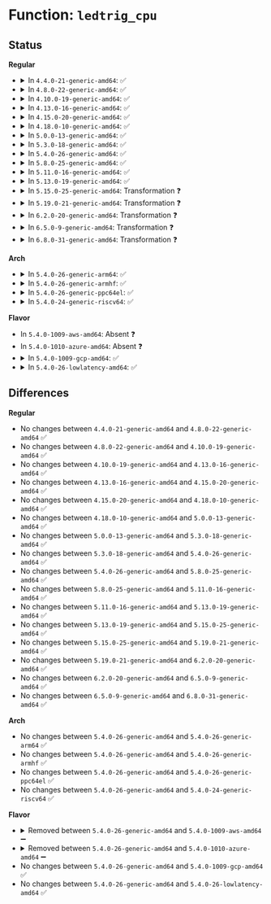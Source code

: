 # Function: <code>ledtrig_cpu</code>

## Status
<b>Regular</b>
<ul>
<li>
<details>
<summary>In <code>4.4.0-21-generic-amd64</code>: ✅</summary>

```c
void ledtrig_cpu(enum cpu_led_event ledevt)
```

```json
{
  "name": "ledtrig_cpu",
  "collision_type": "Unique Global",
  "inline_type": "No",
  "funcs": [
    {
      "addr": 18446744071585983696,
      "name": "ledtrig_cpu",
      "external": true,
      "loc": "drivers/leds/trigger/ledtrig-cpu.c:48",
      "file": "drivers/leds/trigger/ledtrig-cpu.c",
      "inline": "seen, unknown",
      "caller_inline": [],
      "caller_func": [
        "drivers/leds/trigger/ledtrig-cpu.c:ledtrig_cpu_notify",
        "drivers/leds/trigger/ledtrig-cpu.c:ledtrig_cpu_notify",
        "drivers/leds/trigger/ledtrig-cpu.c:ledtrig_cpu_syscore_shutdown",
        "drivers/leds/trigger/ledtrig-cpu.c:ledtrig_cpu_syscore_resume",
        "drivers/leds/trigger/ledtrig-cpu.c:ledtrig_cpu_syscore_suspend"
      ]
    }
  ],
  "symbols": [
    {
      "addr": 18446744071585983696,
      "name": "ledtrig_cpu",
      "section": ".text",
      "bind": "STB_GLOBAL",
      "size": 80
    }
  ]
}
```
</details>
</li>
<li>
<details>
<summary>In <code>4.8.0-22-generic-amd64</code>: ✅</summary>

```c
void ledtrig_cpu(enum cpu_led_event ledevt)
```

```json
{
  "name": "ledtrig_cpu",
  "collision_type": "Unique Global",
  "inline_type": "No",
  "funcs": [
    {
      "addr": 18446744071586389680,
      "name": "ledtrig_cpu",
      "external": true,
      "loc": "drivers/leds/trigger/ledtrig-cpu.c:47",
      "file": "drivers/leds/trigger/ledtrig-cpu.c",
      "inline": "seen, unknown",
      "caller_inline": [],
      "caller_func": [
        "drivers/leds/trigger/ledtrig-cpu.c:ledtrig_prepare_down_cpu",
        "drivers/leds/trigger/ledtrig-cpu.c:ledtrig_online_cpu",
        "drivers/leds/trigger/ledtrig-cpu.c:ledtrig_cpu_syscore_shutdown",
        "drivers/leds/trigger/ledtrig-cpu.c:ledtrig_cpu_syscore_resume",
        "drivers/leds/trigger/ledtrig-cpu.c:ledtrig_cpu_syscore_suspend"
      ]
    }
  ],
  "symbols": [
    {
      "addr": 18446744071586389680,
      "name": "ledtrig_cpu",
      "section": ".text",
      "bind": "STB_GLOBAL",
      "size": 83
    }
  ]
}
```
</details>
</li>
<li>
<details>
<summary>In <code>4.10.0-19-generic-amd64</code>: ✅</summary>

```c
void ledtrig_cpu(enum cpu_led_event ledevt)
```

```json
{
  "name": "ledtrig_cpu",
  "collision_type": "Unique Global",
  "inline_type": "No",
  "funcs": [
    {
      "addr": 18446744071586598528,
      "name": "ledtrig_cpu",
      "external": true,
      "loc": "drivers/leds/trigger/ledtrig-cpu.c:47",
      "file": "drivers/leds/trigger/ledtrig-cpu.c",
      "inline": "seen, unknown",
      "caller_inline": [],
      "caller_func": [
        "drivers/leds/trigger/ledtrig-cpu.c:ledtrig_prepare_down_cpu",
        "drivers/leds/trigger/ledtrig-cpu.c:ledtrig_online_cpu",
        "drivers/leds/trigger/ledtrig-cpu.c:ledtrig_cpu_syscore_shutdown",
        "drivers/leds/trigger/ledtrig-cpu.c:ledtrig_cpu_syscore_resume",
        "drivers/leds/trigger/ledtrig-cpu.c:ledtrig_cpu_syscore_suspend"
      ]
    }
  ],
  "symbols": [
    {
      "addr": 18446744071586598528,
      "name": "ledtrig_cpu",
      "section": ".text",
      "bind": "STB_GLOBAL",
      "size": 83
    }
  ]
}
```
</details>
</li>
<li>
<details>
<summary>In <code>4.13.0-16-generic-amd64</code>: ✅</summary>

```c
void ledtrig_cpu(enum cpu_led_event ledevt)
```

```json
{
  "name": "ledtrig_cpu",
  "collision_type": "Unique Global",
  "inline_type": "No",
  "funcs": [
    {
      "addr": 18446744071586723440,
      "name": "ledtrig_cpu",
      "external": true,
      "loc": "drivers/leds/trigger/ledtrig-cpu.c:51",
      "file": "drivers/leds/trigger/ledtrig-cpu.c",
      "inline": "seen, unknown",
      "caller_inline": [],
      "caller_func": [
        "drivers/leds/trigger/ledtrig-cpu.c:ledtrig_prepare_down_cpu",
        "drivers/leds/trigger/ledtrig-cpu.c:ledtrig_online_cpu",
        "drivers/leds/trigger/ledtrig-cpu.c:ledtrig_cpu_syscore_shutdown",
        "drivers/leds/trigger/ledtrig-cpu.c:ledtrig_cpu_syscore_resume",
        "drivers/leds/trigger/ledtrig-cpu.c:ledtrig_cpu_syscore_suspend"
      ]
    }
  ],
  "symbols": [
    {
      "addr": 18446744071586723440,
      "name": "ledtrig_cpu",
      "section": ".text",
      "bind": "STB_GLOBAL",
      "size": 204
    }
  ]
}
```
</details>
</li>
<li>
<details>
<summary>In <code>4.15.0-20-generic-amd64</code>: ✅</summary>

```c
void ledtrig_cpu(enum cpu_led_event ledevt)
```

```json
{
  "name": "ledtrig_cpu",
  "collision_type": "Unique Global",
  "inline_type": "No",
  "funcs": [
    {
      "addr": 18446744071587207728,
      "name": "ledtrig_cpu",
      "external": true,
      "loc": "drivers/leds/trigger/ledtrig-cpu.c:51",
      "file": "drivers/leds/trigger/ledtrig-cpu.c",
      "inline": "seen, unknown",
      "caller_inline": [],
      "caller_func": [
        "drivers/leds/trigger/ledtrig-cpu.c:ledtrig_prepare_down_cpu",
        "drivers/leds/trigger/ledtrig-cpu.c:ledtrig_online_cpu",
        "drivers/leds/trigger/ledtrig-cpu.c:ledtrig_cpu_syscore_shutdown",
        "drivers/leds/trigger/ledtrig-cpu.c:ledtrig_cpu_syscore_resume",
        "drivers/leds/trigger/ledtrig-cpu.c:ledtrig_cpu_syscore_suspend"
      ]
    }
  ],
  "symbols": [
    {
      "addr": 18446744071587207728,
      "name": "ledtrig_cpu",
      "section": ".text",
      "bind": "STB_GLOBAL",
      "size": 204
    }
  ]
}
```
</details>
</li>
<li>
<details>
<summary>In <code>4.18.0-10-generic-amd64</code>: ✅</summary>

```c
void ledtrig_cpu(enum cpu_led_event ledevt)
```

```json
{
  "name": "ledtrig_cpu",
  "collision_type": "Unique Global",
  "inline_type": "No",
  "funcs": [
    {
      "addr": 18446744071587508336,
      "name": "ledtrig_cpu",
      "external": true,
      "loc": "drivers/leds/trigger/ledtrig-cpu.c:51",
      "file": "drivers/leds/trigger/ledtrig-cpu.c",
      "inline": "seen, unknown",
      "caller_inline": [],
      "caller_func": [
        "drivers/leds/trigger/ledtrig-cpu.c:ledtrig_prepare_down_cpu",
        "drivers/leds/trigger/ledtrig-cpu.c:ledtrig_online_cpu",
        "drivers/leds/trigger/ledtrig-cpu.c:ledtrig_cpu_syscore_shutdown",
        "drivers/leds/trigger/ledtrig-cpu.c:ledtrig_cpu_syscore_resume",
        "drivers/leds/trigger/ledtrig-cpu.c:ledtrig_cpu_syscore_suspend"
      ]
    }
  ],
  "symbols": [
    {
      "addr": 18446744071587508336,
      "name": "ledtrig_cpu",
      "section": ".text",
      "bind": "STB_GLOBAL",
      "size": 204
    }
  ]
}
```
</details>
</li>
<li>
<details>
<summary>In <code>5.0.0-13-generic-amd64</code>: ✅</summary>

```c
void ledtrig_cpu(enum cpu_led_event ledevt)
```

```json
{
  "name": "ledtrig_cpu",
  "collision_type": "Unique Global",
  "inline_type": "No",
  "funcs": [
    {
      "addr": 18446744071587688576,
      "name": "ledtrig_cpu",
      "external": true,
      "loc": "drivers/leds/trigger/ledtrig-cpu.c:51",
      "file": "drivers/leds/trigger/ledtrig-cpu.c",
      "inline": "seen, unknown",
      "caller_inline": [],
      "caller_func": [
        "drivers/leds/trigger/ledtrig-cpu.c:ledtrig_prepare_down_cpu",
        "drivers/leds/trigger/ledtrig-cpu.c:ledtrig_online_cpu",
        "drivers/leds/trigger/ledtrig-cpu.c:ledtrig_cpu_syscore_shutdown",
        "drivers/leds/trigger/ledtrig-cpu.c:ledtrig_cpu_syscore_resume",
        "drivers/leds/trigger/ledtrig-cpu.c:ledtrig_cpu_syscore_suspend"
      ]
    }
  ],
  "symbols": [
    {
      "addr": 18446744071587688576,
      "name": "ledtrig_cpu",
      "section": ".text",
      "bind": "STB_GLOBAL",
      "size": 205
    }
  ]
}
```
</details>
</li>
<li>
<details>
<summary>In <code>5.3.0-18-generic-amd64</code>: ✅</summary>

```c
void ledtrig_cpu(enum cpu_led_event ledevt)
```

```json
{
  "name": "ledtrig_cpu",
  "collision_type": "Unique Global",
  "inline_type": "No",
  "funcs": [
    {
      "addr": 18446744071587967904,
      "name": "ledtrig_cpu",
      "external": true,
      "loc": "drivers/leds/trigger/ledtrig-cpu.c:47",
      "file": "drivers/leds/trigger/ledtrig-cpu.c",
      "inline": "seen, unknown",
      "caller_inline": [],
      "caller_func": [
        "drivers/leds/trigger/ledtrig-cpu.c:ledtrig_prepare_down_cpu",
        "drivers/leds/trigger/ledtrig-cpu.c:ledtrig_online_cpu",
        "drivers/leds/trigger/ledtrig-cpu.c:ledtrig_cpu_syscore_shutdown",
        "drivers/leds/trigger/ledtrig-cpu.c:ledtrig_cpu_syscore_resume",
        "drivers/leds/trigger/ledtrig-cpu.c:ledtrig_cpu_syscore_suspend"
      ]
    }
  ],
  "symbols": [
    {
      "addr": 18446744071587967904,
      "name": "ledtrig_cpu",
      "section": ".text",
      "bind": "STB_GLOBAL",
      "size": 181
    }
  ]
}
```
</details>
</li>
<li>
<details>
<summary>In <code>5.4.0-26-generic-amd64</code>: ✅</summary>

```c
void ledtrig_cpu(enum cpu_led_event ledevt)
```

```json
{
  "name": "ledtrig_cpu",
  "collision_type": "Unique Global",
  "inline_type": "No",
  "funcs": [
    {
      "addr": 18446744071588175040,
      "name": "ledtrig_cpu",
      "external": true,
      "loc": "drivers/leds/trigger/ledtrig-cpu.c:47",
      "file": "drivers/leds/trigger/ledtrig-cpu.c",
      "inline": "seen, unknown",
      "caller_inline": [],
      "caller_func": [
        "drivers/leds/trigger/ledtrig-cpu.c:ledtrig_prepare_down_cpu",
        "drivers/leds/trigger/ledtrig-cpu.c:ledtrig_online_cpu",
        "drivers/leds/trigger/ledtrig-cpu.c:ledtrig_cpu_syscore_shutdown",
        "drivers/leds/trigger/ledtrig-cpu.c:ledtrig_cpu_syscore_resume",
        "drivers/leds/trigger/ledtrig-cpu.c:ledtrig_cpu_syscore_suspend"
      ]
    }
  ],
  "symbols": [
    {
      "addr": 18446744071588175040,
      "name": "ledtrig_cpu",
      "section": ".text",
      "bind": "STB_GLOBAL",
      "size": 181
    }
  ]
}
```
</details>
</li>
<li>
<details>
<summary>In <code>5.8.0-25-generic-amd64</code>: ✅</summary>

```c
void ledtrig_cpu(enum cpu_led_event ledevt)
```

```json
{
  "name": "ledtrig_cpu",
  "collision_type": "Unique Global",
  "inline_type": "No",
  "funcs": [
    {
      "addr": 18446744071589039984,
      "name": "ledtrig_cpu",
      "external": true,
      "loc": "drivers/leds/trigger/ledtrig-cpu.c:47",
      "file": "drivers/leds/trigger/ledtrig-cpu.c",
      "inline": "seen, unknown",
      "caller_inline": [],
      "caller_func": [
        "drivers/leds/trigger/ledtrig-cpu.c:ledtrig_prepare_down_cpu",
        "drivers/leds/trigger/ledtrig-cpu.c:ledtrig_online_cpu",
        "drivers/leds/trigger/ledtrig-cpu.c:ledtrig_cpu_syscore_shutdown",
        "drivers/leds/trigger/ledtrig-cpu.c:ledtrig_cpu_syscore_resume",
        "drivers/leds/trigger/ledtrig-cpu.c:ledtrig_cpu_syscore_suspend"
      ]
    }
  ],
  "symbols": [
    {
      "addr": 18446744071589039984,
      "name": "ledtrig_cpu",
      "section": ".text",
      "bind": "STB_GLOBAL",
      "size": 181
    }
  ]
}
```
</details>
</li>
<li>
<details>
<summary>In <code>5.11.0-16-generic-amd64</code>: ✅</summary>

```c
void ledtrig_cpu(enum cpu_led_event ledevt)
```

```json
{
  "name": "ledtrig_cpu",
  "collision_type": "Unique Global",
  "inline_type": "No",
  "funcs": [
    {
      "addr": 18446744071589049312,
      "name": "ledtrig_cpu",
      "external": true,
      "loc": "drivers/leds/trigger/ledtrig-cpu.c:51",
      "file": "drivers/leds/trigger/ledtrig-cpu.c",
      "inline": "seen, unknown",
      "caller_inline": [],
      "caller_func": [
        "drivers/leds/trigger/ledtrig-cpu.c:ledtrig_prepare_down_cpu",
        "drivers/leds/trigger/ledtrig-cpu.c:ledtrig_online_cpu",
        "drivers/leds/trigger/ledtrig-cpu.c:ledtrig_cpu_syscore_shutdown",
        "drivers/leds/trigger/ledtrig-cpu.c:ledtrig_cpu_syscore_resume",
        "drivers/leds/trigger/ledtrig-cpu.c:ledtrig_cpu_syscore_suspend"
      ]
    }
  ],
  "symbols": [
    {
      "addr": 18446744071589049312,
      "name": "ledtrig_cpu",
      "section": ".text",
      "bind": "STB_GLOBAL",
      "size": 181
    }
  ]
}
```
</details>
</li>
<li>
<details>
<summary>In <code>5.13.0-19-generic-amd64</code>: ✅</summary>

```c
void ledtrig_cpu(enum cpu_led_event ledevt)
```

```json
{
  "name": "ledtrig_cpu",
  "collision_type": "Unique Global",
  "inline_type": "No",
  "funcs": [
    {
      "addr": 18446744071588936688,
      "name": "ledtrig_cpu",
      "external": true,
      "loc": "drivers/leds/trigger/ledtrig-cpu.c:51",
      "file": "drivers/leds/trigger/ledtrig-cpu.c",
      "inline": "seen, unknown",
      "caller_inline": [],
      "caller_func": [
        "drivers/leds/trigger/ledtrig-cpu.c:ledtrig_prepare_down_cpu",
        "drivers/leds/trigger/ledtrig-cpu.c:ledtrig_online_cpu",
        "drivers/leds/trigger/ledtrig-cpu.c:ledtrig_cpu_syscore_shutdown",
        "drivers/leds/trigger/ledtrig-cpu.c:ledtrig_cpu_syscore_resume",
        "drivers/leds/trigger/ledtrig-cpu.c:ledtrig_cpu_syscore_suspend"
      ]
    }
  ],
  "symbols": [
    {
      "addr": 18446744071588936688,
      "name": "ledtrig_cpu",
      "section": ".text",
      "bind": "STB_GLOBAL",
      "size": 179
    }
  ]
}
```
</details>
</li>
<li>
<details>
<summary>In <code>5.15.0-25-generic-amd64</code>: Transformation ❓</summary>

```c
void ledtrig_cpu(enum cpu_led_event ledevt)
```

```json
{
  "name": "ledtrig_cpu",
  "collision_type": "Unique Global",
  "inline_type": "No",
  "funcs": [
    {
      "addr": 0,
      "name": "ledtrig_cpu",
      "external": true,
      "loc": "drivers/leds/trigger/ledtrig-cpu.c:51",
      "file": "drivers/leds/trigger/ledtrig-cpu.c",
      "inline": "seen, unknown",
      "caller_inline": [],
      "caller_func": [
        "drivers/leds/trigger/ledtrig-cpu.c:ledtrig_prepare_down_cpu",
        "drivers/leds/trigger/ledtrig-cpu.c:ledtrig_online_cpu",
        "drivers/leds/trigger/ledtrig-cpu.c:ledtrig_cpu_syscore_shutdown",
        "drivers/leds/trigger/ledtrig-cpu.c:ledtrig_cpu_syscore_resume",
        "drivers/leds/trigger/ledtrig-cpu.c:ledtrig_cpu_syscore_suspend"
      ]
    }
  ],
  "symbols": [
    {
      "addr": 18446744071592668043,
      "name": "ledtrig_cpu.cold",
      "section": ".text",
      "bind": "STB_LOCAL",
      "size": 221
    },
    {
      "addr": 18446744071589644432,
      "name": "ledtrig_cpu",
      "section": ".text",
      "bind": "STB_GLOBAL",
      "size": 204
    }
  ]
}
```
</details>
</li>
<li>
<details>
<summary>In <code>5.19.0-21-generic-amd64</code>: Transformation ❓</summary>

```c
void ledtrig_cpu(enum cpu_led_event ledevt)
```

```json
{
  "name": "ledtrig_cpu",
  "collision_type": "Unique Global",
  "inline_type": "No",
  "funcs": [
    {
      "addr": 0,
      "name": "ledtrig_cpu",
      "external": true,
      "loc": "drivers/leds/trigger/ledtrig-cpu.c:51",
      "file": "drivers/leds/trigger/ledtrig-cpu.c",
      "inline": "seen, unknown",
      "caller_inline": [],
      "caller_func": [
        "drivers/leds/trigger/ledtrig-cpu.c:ledtrig_prepare_down_cpu",
        "drivers/leds/trigger/ledtrig-cpu.c:ledtrig_online_cpu",
        "drivers/leds/trigger/ledtrig-cpu.c:ledtrig_cpu_syscore_shutdown",
        "drivers/leds/trigger/ledtrig-cpu.c:ledtrig_cpu_syscore_resume",
        "drivers/leds/trigger/ledtrig-cpu.c:ledtrig_cpu_syscore_suspend"
      ]
    }
  ],
  "symbols": [
    {
      "addr": 18446744071594553360,
      "name": "ledtrig_cpu.cold",
      "section": ".text",
      "bind": "STB_LOCAL",
      "size": 195
    },
    {
      "addr": 18446744071591145504,
      "name": "ledtrig_cpu",
      "section": ".text",
      "bind": "STB_GLOBAL",
      "size": 206
    }
  ]
}
```
</details>
</li>
<li>
<details>
<summary>In <code>6.2.0-20-generic-amd64</code>: Transformation ❓</summary>

```c
void ledtrig_cpu(enum cpu_led_event ledevt)
```

```json
{
  "name": "ledtrig_cpu",
  "collision_type": "Unique Global",
  "inline_type": "No",
  "funcs": [
    {
      "addr": 0,
      "name": "ledtrig_cpu",
      "external": true,
      "loc": "drivers/leds/trigger/ledtrig-cpu.c:51",
      "file": "drivers/leds/trigger/ledtrig-cpu.c",
      "inline": "seen, unknown",
      "caller_inline": [],
      "caller_func": [
        "drivers/leds/trigger/ledtrig-cpu.c:ledtrig_prepare_down_cpu",
        "drivers/leds/trigger/ledtrig-cpu.c:ledtrig_online_cpu",
        "drivers/leds/trigger/ledtrig-cpu.c:ledtrig_cpu_syscore_shutdown",
        "drivers/leds/trigger/ledtrig-cpu.c:ledtrig_cpu_syscore_resume",
        "drivers/leds/trigger/ledtrig-cpu.c:ledtrig_cpu_syscore_suspend"
      ]
    }
  ],
  "symbols": [
    {
      "addr": 18446744071596317988,
      "name": "ledtrig_cpu.cold",
      "section": ".text",
      "bind": "STB_LOCAL",
      "size": 195
    },
    {
      "addr": 18446744071592871600,
      "name": "ledtrig_cpu",
      "section": ".text",
      "bind": "STB_GLOBAL",
      "size": 206
    }
  ]
}
```
</details>
</li>
<li>
<details>
<summary>In <code>6.5.0-9-generic-amd64</code>: Transformation ❓</summary>

```c
void ledtrig_cpu(enum cpu_led_event ledevt)
```

```json
{
  "name": "ledtrig_cpu",
  "collision_type": "Unique Global",
  "inline_type": "No",
  "funcs": [
    {
      "addr": 0,
      "name": "ledtrig_cpu",
      "external": true,
      "loc": "drivers/leds/trigger/ledtrig-cpu.c:51",
      "file": "drivers/leds/trigger/ledtrig-cpu.c",
      "inline": "seen, unknown",
      "caller_inline": [],
      "caller_func": [
        "drivers/leds/trigger/ledtrig-cpu.c:ledtrig_prepare_down_cpu",
        "drivers/leds/trigger/ledtrig-cpu.c:ledtrig_online_cpu",
        "drivers/leds/trigger/ledtrig-cpu.c:ledtrig_cpu_syscore_shutdown",
        "drivers/leds/trigger/ledtrig-cpu.c:ledtrig_cpu_syscore_resume",
        "drivers/leds/trigger/ledtrig-cpu.c:ledtrig_cpu_syscore_suspend"
      ]
    }
  ],
  "symbols": [
    {
      "addr": 18446744071596847359,
      "name": "ledtrig_cpu.cold",
      "section": ".text",
      "bind": "STB_LOCAL",
      "size": 150
    },
    {
      "addr": 18446744071593310064,
      "name": "ledtrig_cpu",
      "section": ".text",
      "bind": "STB_GLOBAL",
      "size": 229
    }
  ]
}
```
</details>
</li>
<li>
<details>
<summary>In <code>6.8.0-31-generic-amd64</code>: Transformation ❓</summary>

```c
void ledtrig_cpu(enum cpu_led_event ledevt)
```

```json
{
  "name": "ledtrig_cpu",
  "collision_type": "Unique Global",
  "inline_type": "No",
  "funcs": [
    {
      "addr": 0,
      "name": "ledtrig_cpu",
      "external": true,
      "loc": "drivers/leds/trigger/ledtrig-cpu.c:51",
      "file": "drivers/leds/trigger/ledtrig-cpu.c",
      "inline": "seen, unknown",
      "caller_inline": [],
      "caller_func": [
        "drivers/leds/trigger/ledtrig-cpu.c:ledtrig_prepare_down_cpu",
        "drivers/leds/trigger/ledtrig-cpu.c:ledtrig_online_cpu",
        "drivers/leds/trigger/ledtrig-cpu.c:ledtrig_cpu_syscore_shutdown",
        "drivers/leds/trigger/ledtrig-cpu.c:ledtrig_cpu_syscore_resume",
        "drivers/leds/trigger/ledtrig-cpu.c:ledtrig_cpu_syscore_suspend"
      ]
    }
  ],
  "symbols": [
    {
      "addr": 18446744071597772488,
      "name": "ledtrig_cpu.cold",
      "section": ".text",
      "bind": "STB_LOCAL",
      "size": 150
    },
    {
      "addr": 18446744071594066608,
      "name": "ledtrig_cpu",
      "section": ".text",
      "bind": "STB_GLOBAL",
      "size": 229
    }
  ]
}
```
</details>
</li>
</ul>
<b>Arch</b>
<ul>
<li>
<details>
<summary>In <code>5.4.0-26-generic-arm64</code>: ✅</summary>

```c
void ledtrig_cpu(enum cpu_led_event ledevt)
```

```json
{
  "name": "ledtrig_cpu",
  "collision_type": "Unique Global",
  "inline_type": "No",
  "funcs": [
    {
      "addr": 18446603336501473704,
      "name": "ledtrig_cpu",
      "external": true,
      "loc": "drivers/leds/trigger/ledtrig-cpu.c:47",
      "file": "drivers/leds/trigger/ledtrig-cpu.c",
      "inline": "seen, unknown",
      "caller_inline": [],
      "caller_func": [
        "drivers/leds/trigger/ledtrig-cpu.c:ledtrig_prepare_down_cpu",
        "drivers/leds/trigger/ledtrig-cpu.c:ledtrig_online_cpu",
        "drivers/leds/trigger/ledtrig-cpu.c:ledtrig_cpu_syscore_shutdown",
        "drivers/leds/trigger/ledtrig-cpu.c:ledtrig_cpu_syscore_resume",
        "drivers/leds/trigger/ledtrig-cpu.c:ledtrig_cpu_syscore_suspend"
      ]
    }
  ],
  "symbols": [
    {
      "addr": 18446603336501473704,
      "name": "ledtrig_cpu",
      "section": ".text",
      "bind": "STB_GLOBAL",
      "size": 268
    }
  ]
}
```
</details>
</li>
<li>
<details>
<summary>In <code>5.4.0-26-generic-armhf</code>: ✅</summary>

```c
void ledtrig_cpu(enum cpu_led_event ledevt)
```

```json
{
  "name": "ledtrig_cpu",
  "collision_type": "Unique Global",
  "inline_type": "No",
  "funcs": [
    {
      "addr": 3234022500,
      "name": "ledtrig_cpu",
      "external": true,
      "loc": "drivers/leds/trigger/ledtrig-cpu.c:47",
      "file": "drivers/leds/trigger/ledtrig-cpu.c",
      "inline": "seen, unknown",
      "caller_inline": [],
      "caller_func": [
        "arch/arm/kernel/process.c:arch_cpu_idle_exit",
        "arch/arm/kernel/process.c:arch_cpu_idle_enter",
        "drivers/leds/trigger/ledtrig-cpu.c:ledtrig_prepare_down_cpu",
        "drivers/leds/trigger/ledtrig-cpu.c:ledtrig_online_cpu",
        "drivers/leds/trigger/ledtrig-cpu.c:ledtrig_cpu_syscore_shutdown",
        "drivers/leds/trigger/ledtrig-cpu.c:ledtrig_cpu_syscore_resume",
        "drivers/leds/trigger/ledtrig-cpu.c:ledtrig_cpu_syscore_suspend"
      ]
    }
  ],
  "symbols": [
    {
      "addr": 3234022500,
      "name": "ledtrig_cpu",
      "section": ".text",
      "bind": "STB_GLOBAL",
      "size": 248
    }
  ]
}
```
</details>
</li>
<li>
<details>
<summary>In <code>5.4.0-26-generic-ppc64el</code>: ✅</summary>

```c
void ledtrig_cpu(enum cpu_led_event ledevt)
```

```json
{
  "name": "ledtrig_cpu",
  "collision_type": "Unique Global",
  "inline_type": "No",
  "funcs": [
    {
      "addr": 13835058055295009776,
      "name": "ledtrig_cpu",
      "external": true,
      "loc": "drivers/leds/trigger/ledtrig-cpu.c:47",
      "file": "drivers/leds/trigger/ledtrig-cpu.c",
      "inline": "seen, unknown",
      "caller_inline": [],
      "caller_func": [
        "drivers/leds/trigger/ledtrig-cpu.c:ledtrig_prepare_down_cpu",
        "drivers/leds/trigger/ledtrig-cpu.c:ledtrig_online_cpu",
        "drivers/leds/trigger/ledtrig-cpu.c:ledtrig_cpu_syscore_shutdown",
        "drivers/leds/trigger/ledtrig-cpu.c:ledtrig_cpu_syscore_resume",
        "drivers/leds/trigger/ledtrig-cpu.c:ledtrig_cpu_syscore_suspend"
      ]
    }
  ],
  "symbols": [
    {
      "addr": 13835058055295009776,
      "name": "ledtrig_cpu",
      "section": ".text",
      "bind": "STB_GLOBAL",
      "size": 332
    }
  ]
}
```
</details>
</li>
<li>
<details>
<summary>In <code>5.4.0-24-generic-riscv64</code>: ✅</summary>

```c
void ledtrig_cpu(enum cpu_led_event ledevt)
```

```json
{
  "name": "ledtrig_cpu",
  "collision_type": "Unique Global",
  "inline_type": "No",
  "funcs": [
    {
      "addr": 18446743936278061462,
      "name": "ledtrig_cpu",
      "external": true,
      "loc": "drivers/leds/trigger/ledtrig-cpu.c:47",
      "file": "drivers/leds/trigger/ledtrig-cpu.c",
      "inline": "seen, unknown",
      "caller_inline": [],
      "caller_func": [
        "drivers/leds/trigger/ledtrig-cpu.c:ledtrig_prepare_down_cpu",
        "drivers/leds/trigger/ledtrig-cpu.c:ledtrig_online_cpu",
        "drivers/leds/trigger/ledtrig-cpu.c:ledtrig_cpu_syscore_shutdown",
        "drivers/leds/trigger/ledtrig-cpu.c:ledtrig_cpu_syscore_resume",
        "drivers/leds/trigger/ledtrig-cpu.c:ledtrig_cpu_syscore_suspend"
      ]
    }
  ],
  "symbols": [
    {
      "addr": 18446743936278061462,
      "name": "ledtrig_cpu",
      "section": ".text",
      "bind": "STB_GLOBAL",
      "size": 226
    }
  ]
}
```
</details>
</li>
</ul>
<b>Flavor</b>
<ul>
<li>
In <code>5.4.0-1009-aws-amd64</code>: Absent ❓
</li>
<li>
In <code>5.4.0-1010-azure-amd64</code>: Absent ❓
</li>
<li>
<details>
<summary>In <code>5.4.0-1009-gcp-amd64</code>: ✅</summary>

```c
void ledtrig_cpu(enum cpu_led_event ledevt)
```

```json
{
  "name": "ledtrig_cpu",
  "collision_type": "Unique Global",
  "inline_type": "No",
  "funcs": [
    {
      "addr": 18446744071588129568,
      "name": "ledtrig_cpu",
      "external": true,
      "loc": "drivers/leds/trigger/ledtrig-cpu.c:47",
      "file": "drivers/leds/trigger/ledtrig-cpu.c",
      "inline": "seen, unknown",
      "caller_inline": [],
      "caller_func": [
        "drivers/leds/trigger/ledtrig-cpu.c:ledtrig_prepare_down_cpu",
        "drivers/leds/trigger/ledtrig-cpu.c:ledtrig_online_cpu",
        "drivers/leds/trigger/ledtrig-cpu.c:ledtrig_cpu_syscore_shutdown",
        "drivers/leds/trigger/ledtrig-cpu.c:ledtrig_cpu_syscore_resume",
        "drivers/leds/trigger/ledtrig-cpu.c:ledtrig_cpu_syscore_suspend"
      ]
    }
  ],
  "symbols": [
    {
      "addr": 18446744071588129568,
      "name": "ledtrig_cpu",
      "section": ".text",
      "bind": "STB_GLOBAL",
      "size": 181
    }
  ]
}
```
</details>
</li>
<li>
<details>
<summary>In <code>5.4.0-26-lowlatency-amd64</code>: ✅</summary>

```c
void ledtrig_cpu(enum cpu_led_event ledevt)
```

```json
{
  "name": "ledtrig_cpu",
  "collision_type": "Unique Global",
  "inline_type": "No",
  "funcs": [
    {
      "addr": 18446744071588247104,
      "name": "ledtrig_cpu",
      "external": true,
      "loc": "drivers/leds/trigger/ledtrig-cpu.c:47",
      "file": "drivers/leds/trigger/ledtrig-cpu.c",
      "inline": "seen, unknown",
      "caller_inline": [],
      "caller_func": [
        "drivers/leds/trigger/ledtrig-cpu.c:ledtrig_prepare_down_cpu",
        "drivers/leds/trigger/ledtrig-cpu.c:ledtrig_online_cpu",
        "drivers/leds/trigger/ledtrig-cpu.c:ledtrig_cpu_syscore_shutdown",
        "drivers/leds/trigger/ledtrig-cpu.c:ledtrig_cpu_syscore_resume",
        "drivers/leds/trigger/ledtrig-cpu.c:ledtrig_cpu_syscore_suspend"
      ]
    }
  ],
  "symbols": [
    {
      "addr": 18446744071588247104,
      "name": "ledtrig_cpu",
      "section": ".text",
      "bind": "STB_GLOBAL",
      "size": 181
    }
  ]
}
```
</details>
</li>
</ul>

## Differences
<b>Regular</b>
<ul>
<li>
No changes between <code>4.4.0-21-generic-amd64</code> and <code>4.8.0-22-generic-amd64</code> ✅
</li>
<li>
No changes between <code>4.8.0-22-generic-amd64</code> and <code>4.10.0-19-generic-amd64</code> ✅
</li>
<li>
No changes between <code>4.10.0-19-generic-amd64</code> and <code>4.13.0-16-generic-amd64</code> ✅
</li>
<li>
No changes between <code>4.13.0-16-generic-amd64</code> and <code>4.15.0-20-generic-amd64</code> ✅
</li>
<li>
No changes between <code>4.15.0-20-generic-amd64</code> and <code>4.18.0-10-generic-amd64</code> ✅
</li>
<li>
No changes between <code>4.18.0-10-generic-amd64</code> and <code>5.0.0-13-generic-amd64</code> ✅
</li>
<li>
No changes between <code>5.0.0-13-generic-amd64</code> and <code>5.3.0-18-generic-amd64</code> ✅
</li>
<li>
No changes between <code>5.3.0-18-generic-amd64</code> and <code>5.4.0-26-generic-amd64</code> ✅
</li>
<li>
No changes between <code>5.4.0-26-generic-amd64</code> and <code>5.8.0-25-generic-amd64</code> ✅
</li>
<li>
No changes between <code>5.8.0-25-generic-amd64</code> and <code>5.11.0-16-generic-amd64</code> ✅
</li>
<li>
No changes between <code>5.11.0-16-generic-amd64</code> and <code>5.13.0-19-generic-amd64</code> ✅
</li>
<li>
No changes between <code>5.13.0-19-generic-amd64</code> and <code>5.15.0-25-generic-amd64</code> ✅
</li>
<li>
No changes between <code>5.15.0-25-generic-amd64</code> and <code>5.19.0-21-generic-amd64</code> ✅
</li>
<li>
No changes between <code>5.19.0-21-generic-amd64</code> and <code>6.2.0-20-generic-amd64</code> ✅
</li>
<li>
No changes between <code>6.2.0-20-generic-amd64</code> and <code>6.5.0-9-generic-amd64</code> ✅
</li>
<li>
No changes between <code>6.5.0-9-generic-amd64</code> and <code>6.8.0-31-generic-amd64</code> ✅
</li>
</ul>
<b>Arch</b>
<ul>
<li>
No changes between <code>5.4.0-26-generic-amd64</code> and <code>5.4.0-26-generic-arm64</code> ✅
</li>
<li>
No changes between <code>5.4.0-26-generic-amd64</code> and <code>5.4.0-26-generic-armhf</code> ✅
</li>
<li>
No changes between <code>5.4.0-26-generic-amd64</code> and <code>5.4.0-26-generic-ppc64el</code> ✅
</li>
<li>
No changes between <code>5.4.0-26-generic-amd64</code> and <code>5.4.0-24-generic-riscv64</code> ✅
</li>
</ul>
<b>Flavor</b>
<ul>
<li>
<details>
<summary>Removed between <code>5.4.0-26-generic-amd64</code> and <code>5.4.0-1009-aws-amd64</code> ➖</summary>

```c
void ledtrig_cpu(enum cpu_led_event ledevt)
```
</details>
</li>
<li>
<details>
<summary>Removed between <code>5.4.0-26-generic-amd64</code> and <code>5.4.0-1010-azure-amd64</code> ➖</summary>

```c
void ledtrig_cpu(enum cpu_led_event ledevt)
```
</details>
</li>
<li>
No changes between <code>5.4.0-26-generic-amd64</code> and <code>5.4.0-1009-gcp-amd64</code> ✅
</li>
<li>
No changes between <code>5.4.0-26-generic-amd64</code> and <code>5.4.0-26-lowlatency-amd64</code> ✅
</li>
</ul>
